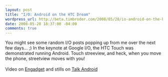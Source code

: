 ```yaml
--- 
layout: post
title: "I/O: Android on the HTC Dream"
wordpress_url: http://beta.timbroder.com/2008/05/28/io-android-on-the-htc-dream/
date: 2008-05-28 18:37:00 -04:00
comments: true
---
```

You might see some random I/O posts popping up from me over the next few days... ;)
In the keynote at Google I/O, the HTC Touch was demonstrated running Android.  Touch streeview, and heck, when you move the phone, streetview moves with you!<br /><br />
Video on <a href="http://www.engadgetmobile.com/2008/05/28/google-demos-the-htc-dream-at-i-o-conference/">Engadget</a> and stills on <a href="http://www.talkandroid.com/101-google-io-opening-android-keynote/">Talk Android</a>

